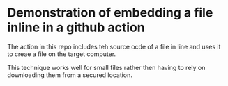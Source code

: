 # Demonstration of embedding a file inline in a github action 

The action in this repo includes teh source ocde of a file in line and uses it to creae a file on the target computer.

This technique works well for small files rather then having to rely on downloading them from a secured location.
